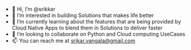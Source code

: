- 👋 Hi, I’m @srikkar
- 👀 I’m interested in building Solutions that makes life better
- 🌱 I’m currently learning about the features that are being provided by Cloud Native Apps to blend them in Solutions to deliver faster
- 💞️ I’m looking to collaborate on Python and Cloud computing UseCases
- 📫 You can reach me at srikar.vangala@gmail.com

<!---
srikkar/srikkar is a ✨ special ✨ repository because its `README.md` (this file) appears on your GitHub profile.
You can click the Preview link to take a look at your changes.
--->

